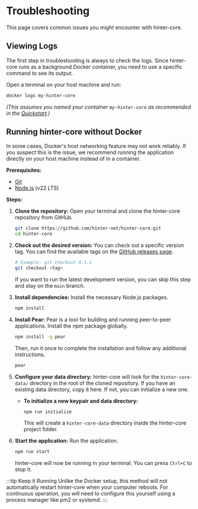 # Troubleshooting

This page covers common issues you might encounter with hinter-core.

## Viewing Logs

The first step in troubleshooting is always to check the logs.
Since hinter-core runs as a background Docker container, you need to use a specific command to see its output.

Open a terminal on your host machine and run:

```sh
docker logs my-hinter-core
```

_(This assumes you named your container `my-hinter-core` as recommended in the [Quickstart](../hinter-net/quickstart.md).)_

## Running hinter-core without Docker

In some cases, Docker's host networking feature may not work reliably.
If you suspect this is the issue, we recommend running the application directly on your host machine instead of in a container.

**Prerequisites:**

- [Git](https://git-scm.com/downloads)
- [Node.js](https://nodejs.org/en/download/) (v22 LTS)

**Steps:**

1.  **Clone the repository:**
    Open your terminal and clone the hinter-core repository from GitHub.

    ```sh
    git clone https://github.com/hinter-net/hinter-core.git
    cd hinter-core
    ```

2.  **Check out the desired version:**
    You can check out a specific version tag. You can find the available tags on the [GitHub releases page](https://github.com/hinter-net/hinter-core/releases).

    ```sh
    # Example: git checkout 0.1.1
    git checkout <tag>
    ```

    If you want to run the latest development version, you can skip this step and stay on the `main` branch.

3.  **Install dependencies:**
    Install the necessary Node.js packages.

    ```sh
    npm install
    ```

4.  **Install Pear:**
    Pear is a tool for building and running peer-to-peer applications. Install the npm package globally.

    ```sh
    npm install -g pear
    ```

    Then, run it once to complete the installation and follow any additional instructions.

    ```sh
    pear
    ```

5.  **Configure your data directory:**
    hinter-core will look for the `hinter-core-data/` directory in the root of the cloned repository. If you have an existing data directory, copy it here. If not, you can initialize a new one.
    - **To initialize a new keypair and data directory:**
      ```sh
      npm run initialize
      ```
      This will create a `hinter-core-data` directory inside the hinter-core project folder.

6.  **Start the application:**
    Run the application.
    ```sh
    npm run start
    ```
    hinter-core will now be running in your terminal.
    You can press `Ctrl+C` to stop it.

:::tip Keep it Running
Unlike the Docker setup, this method will not automatically restart hinter-core when your computer reboots.
For continuous operation, you will need to configure this yourself using a process manager like pm2 or systemd.
:::
